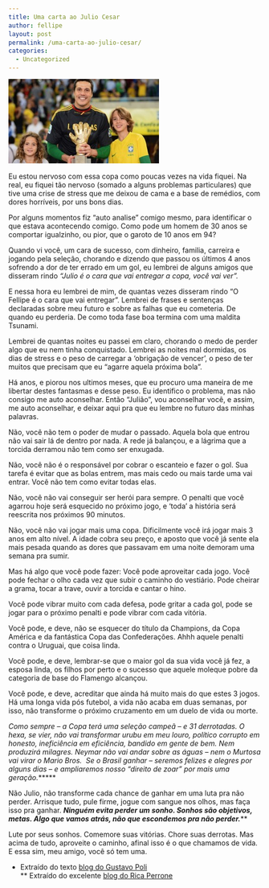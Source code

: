```yaml
---
title: Uma carta ao Julio Cesar
author: fellipe
layout: post
permalink: /uma-carta-ao-julio-cesar/
categories:
  - Uncategorized
---
```

[<img class="size-medium wp-image-190 aligncenter" alt="2131089_full-lnd" src="/img/posts/2014/06/2131089_full-lnd-300x168.jpg" width="300" height="168" />][1]

Eu estou nervoso com essa copa como poucas vezes na vida fiquei. Na real, eu fiquei tão nervoso (somado a alguns problemas particulares) que tive uma crise de stress que me deixou de cama e a base de remédios, com dores horríveis, por uns bons dias.

Por alguns momentos fiz &#8220;auto analise&#8221; comigo mesmo, para identificar o que estava acontecendo comigo. Como pode um homem de 30 anos se comportar igualzinho, ou pior, que o garoto de 10 anos em 94?

Quando vi você, um cara de sucesso, com dinheiro, familia, carreira e jogando pela seleção, chorando e dizendo que passou os últimos 4 anos sofrendo a dor de ter errado em um gol, eu lembrei de alguns amigos que disseram rindo *&#8220;Julio é o cara que vai entregar a copa, você vai ver&#8221;.*

E nessa hora eu lembrei de mim, de quantas vezes disseram rindo &#8220;O Fellipe é o cara que vai entregar&#8221;. Lembrei de frases e sentenças declaradas sobre meu futuro e sobre as falhas que eu cometeria. De quando eu perderia. De como toda fase boa termina com uma maldita Tsunami.

Lembrei de quantas noites eu passei em claro, chorando o medo de perder algo que eu nem tinha conquistado. Lembrei as noites mal dormidas, os dias de stress e o peso de carregar a &#8216;obrigação de vencer&#8217;, o peso de ter muitos que precisam que eu &#8220;agarre aquela próxima bola&#8221;.

Há anos, e piorou nos ultimos meses, que eu procuro uma maneira de me libertar destes fantasmas e desse peso. Eu identifico o problema, mas não consigo me auto aconselhar. Então &#8220;Julião&#8221;, vou aconselhar você, e assim, me auto aconselhar, e deixar aqui pra que eu lembre no futuro das minhas palavras.

Não, você não tem o poder de mudar o passado. Aquela bola que entrou não vai sair lá de dentro por nada. A rede já balançou, e a lágrima que a torcida derramou não tem como ser enxugada.

Não, você não é o responsável por cobrar o escanteio e fazer o gol. Sua tarefa é evitar que as bolas entrem, mas mais cedo ou mais tarde uma vai entrar. Você não tem como evitar todas elas.

Não, você não vai conseguir ser herói para sempre. O penalti que você agarrou hoje será esquecido no próximo jogo, e &#8216;toda&#8217; a história será reescrita nos próximos 90 minutos.

Não, você não vai jogar mais uma copa. Dificilmente você irá jogar mais 3 anos em alto nível. A idade cobra seu preço, e aposto que você já sente ela mais pesada quando as dores que passavam em uma noite demoram uma semana pra sumir.

Mas há algo que você pode fazer: Você pode aproveitar cada jogo. Você pode fechar o olho cada vez que subir o caminho do vestiário. Pode cheirar a grama, tocar a trave, ouvir a torcida e cantar o hino.

Você pode vibrar muito com cada defesa, pode gritar a cada gol, pode se jogar para o próximo penalti e pode vibrar com cada vitória.

Você pode, e deve, não se esquecer do título da Champions, da Copa América e da fantástica Copa das Confederações. Ahhh aquele penalti contra o Uruguai, que coisa linda.

Você pode, e deve, lembrar-se que o maior gol da sua vida você já fez, a esposa linda, os filhos por perto e o sucesso que aquele moleque pobre da categoria de base do Flamengo alcançou.

Você pode, e deve, acreditar que ainda há muito mais do que estes 3 jogos. Há uma longa vida pós futebol, a vida não acaba em duas semanas, por isso, não transforme o próximo cruzamento em um duelo de vida ou morte.

*Como sempre &#8211; a Copa terá uma seleção campeã – e 31 derrotadas. O hexa, se vier, não vai transformar urubu em meu louro, político corrupto em honesto, ineficiência em eficiência, bandido em gente de bem. Nem produzirá milagres. Neymar não vai andar sobre as águas – nem o Murtosa vai virar o Mario Bros.  Se o Brasil ganhar – seremos felizes e alegres por alguns dias – e ampliaremos nosso “direito de zoar” por mais uma geração.******

Não Julio, não transforme cada chance de ganhar em uma luta pra não perder. Arrisque tudo, pule firme, jogue com sangue nos olhos, mas faça isso pra ganhar. ***Ninguém evita perder um sonho. Sonhos são objetivos, metas. Algo que vamos atrás, não que escondemos pra não perder.*****

Lute por seus sonhos. Comemore suas vitórias. Chore suas derrotas. Mas acima de tudo, aproveite o caminho, afinal isso é o que chamamos de vida. E essa sim, meu amigo, você só tem uma.

* Extraído do texto <a href="http://globoesporte.globo.com/blogs/especial-blog/coluna-dois/post/o-milimetro-de-jara.html" target="_blank">blog do Gustavo Poli</a>  
** Extraído do excelente <a href="http://www.ricaperrone.com.br/conquistem-na/" target="_blank">blog do Rica Perrone</a>

 [1]: /img/posts/2014/06/2131089_full-lnd.jpg